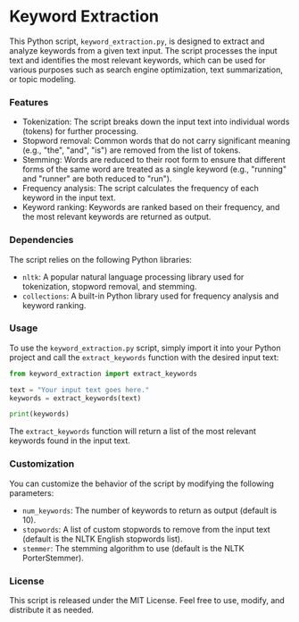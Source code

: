 # Keyword Extraction

This Python script, `keyword_extraction.py`, is designed to extract and analyze keywords from a given text input. The script processes the input text and identifies the most relevant keywords, which can be used for various purposes such as search engine optimization, text summarization, or topic modeling.

### Features

- Tokenization: The script breaks down the input text into individual words (tokens) for further processing.
- Stopword removal: Common words that do not carry significant meaning (e.g., "the", "and", "is") are removed from the list of tokens.
- Stemming: Words are reduced to their root form to ensure that different forms of the same word are treated as a single keyword (e.g., "running" and "runner" are both reduced to "run").
- Frequency analysis: The script calculates the frequency of each keyword in the input text.
- Keyword ranking: Keywords are ranked based on their frequency, and the most relevant keywords are returned as output.

### Dependencies

The script relies on the following Python libraries:

- `nltk`: A popular natural language processing library used for tokenization, stopword removal, and stemming.
- `collections`: A built-in Python library used for frequency analysis and keyword ranking.

### Usage

To use the `keyword_extraction.py` script, simply import it into your Python project and call the `extract_keywords` function with the desired input text:

```python
from keyword_extraction import extract_keywords

text = "Your input text goes here."
keywords = extract_keywords(text)

print(keywords)
```

The `extract_keywords` function will return a list of the most relevant keywords found in the input text.

### Customization

You can customize the behavior of the script by modifying the following parameters:

- `num_keywords`: The number of keywords to return as output (default is 10).
- `stopwords`: A list of custom stopwords to remove from the input text (default is the NLTK English stopwords list).
- `stemmer`: The stemming algorithm to use (default is the NLTK PorterStemmer).

### License

This script is released under the MIT License. Feel free to use, modify, and distribute it as needed.